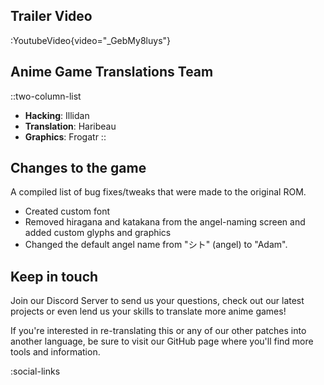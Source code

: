 ## Trailer Video
:YoutubeVideo{video="_GebMy8luys"}

## Anime Game Translations Team
::two-column-list
- **Hacking**: Illidan
- **Translation**: Haribeau
- **Graphics**: Frogatr
::

## Changes to the game
A compiled list of bug fixes/tweaks that were made to the original ROM.

* Created custom font
* Removed hiragana and katakana from the angel-naming screen and added custom glyphs and graphics
* Changed the default angel name from "シト" (angel) to "Adam".

## Keep in touch
Join our Discord Server to send us your questions, check out our latest projects or even lend us your skills to translate more anime games!

If you're interested in re-translating this or any of our other patches into another language, be sure to visit our GitHub page where you'll find more tools and information.

<!-- Social media, Discord and blog buttons -->
:social-links